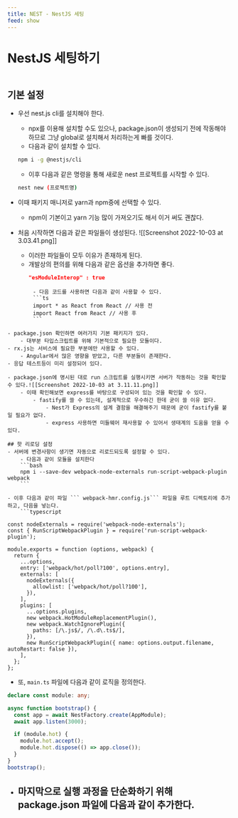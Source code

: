 ```yaml
---
title: NEST - NestJS 세팅
feed: show
---
```


# NestJS 세팅하기
```toc
```
## 기본 설정
- 우선 nest.js cli를 설치해야 한다.
	- npx를 이용해 설치할 수도 있으나, package.json이 생성되기 전에 작동해야 하므로 그냥 global로 설치해서 처리하는게 빠를 것이다.
	- 다음과 같이 설치할 수 있다.
	```bash
	npm i -g @nestjs/cli
	```
	- 이후 다음과 같은 명령을 통해 새로운 nest 프로젝트를 시작할 수 있다.
	```bash
	nest new (프로젝트명)
	```

- 이때 패키지 매니저로 yarn과 npm중에 선택할 수 있다.
	- npm이 기본이고 yarn 기능 많이 가져오기도 해서 이거 써도 괜찮다.
- 처음 시작하면 다음과 같은 파일들이 생성된다. ![[Screenshot 2022-10-03 at 3.03.41.png]]
	- 이러한 파일들이 모두 이유가 존재하게 된다.
	- 개발상의 편의를 위해 다음과 같은 옵션을 추가하면 좋다.
		```json
		"esModuleInterop" : true
```
		- 다음 코드를 사용하면 다음과 같이 사용할 수 있다.
		```ts
		import * as React from React // 사용 전
		import React from React // 사용 후
		```

- package.json 확인하면 여러가지 기본 패키지가 있다.
	- 대부분 타입스크립트를 위해 기본적으로 필요한 모듈이다.
- rx.js는 서비스에 필요한 부분에만 사용할 수 있다.
	- Angular에서 많은 영향을 받았고, 다른 부분들이 존재한다.
- 응답 테스트등이 미리 설정되어 있다.

- package.json에 명시된 대로 run 스크립트를 실행시키면 서버가 작동하는 것을 확인할 수 있다.![[Screenshot 2022-10-03 at 3.11.11.png]]
	- 이때 확인해보면 express를 바탕으로 구성되어 있는 것을 확인할 수 있다.
		- fastify를 쓸 수 있는데, 설계적으로 우수하긴 한데 굳이 쓸 이유 없다.
			- Nest가 Express의 설계 결함을 해결해주기 때문에 굳이 fastify를 붙일 필요가 없다.
			- express 사용하면 미들웨어 재사용할 수 있어서 생태계의 도움을 얻을 수 있다.

## 핫 리로딩 설정
- 서버에 변경사항이 생기면 자동으로 리로드되도록 설정할 수 있다.
	- 다음과 같이 모듈을 설치한다
	```bash
	npm i --save-dev webpack-node-externals run-script-webpack-plugin webpack
	```

- 이후 다음과 같이 파일 ``` webpack-hmr.config.js``` 파일을 루트 디렉토리에 추가하고, 다음을 넣는다.
	```typescript

const nodeExternals = require('webpack-node-externals');
const { RunScriptWebpackPlugin } = require('run-script-webpack-plugin');

module.exports = function (options, webpack) {
  return {
    ...options,
    entry: ['webpack/hot/poll?100', options.entry],
    externals: [
      nodeExternals({
        allowlist: ['webpack/hot/poll?100'],
      }),
    ],
    plugins: [
      ...options.plugins,
      new webpack.HotModuleReplacementPlugin(),
      new webpack.WatchIgnorePlugin({
        paths: [/\.js$/, /\.d\.ts$/],
      }),
      new RunScriptWebpackPlugin({ name: options.output.filename, autoRestart: false }),
    ],
  };
};
```
- 또, ```main.ts``` 파일에 다음과 같이 로직을 정의한다.
```typescript
declare const module: any;

async function bootstrap() {
  const app = await NestFactory.create(AppModule);
  await app.listen(3000);

  if (module.hot) {
    module.hot.accept();
    module.hot.dispose(() => app.close());
  }
}
bootstrap();
```
- 마지막으로 실행 과정을 단순화하기 위해 package.json 파일에 다음과 같이 추가한다.
	- 
